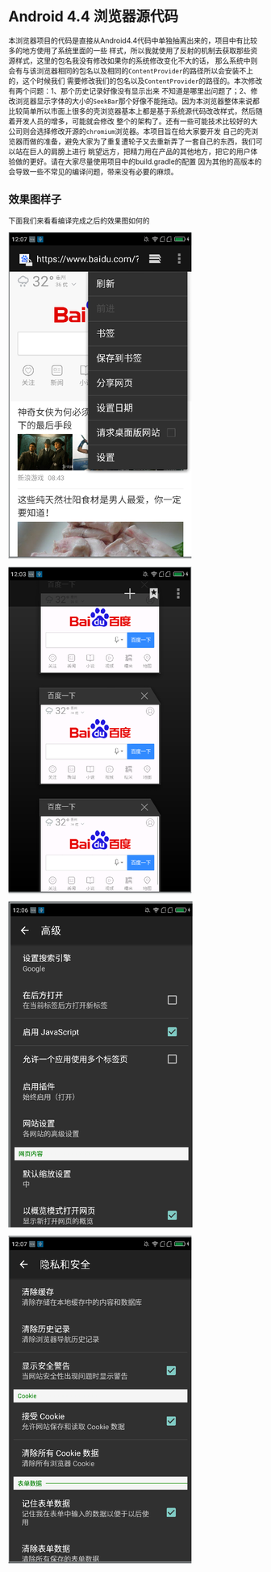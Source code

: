 # Android 4.4 浏览器源代码
本浏览器项目的代码是直接从Android4.4代码中单独抽离出来的，项目中有比较多的地方使用了系统里面的一些
样式，所以我就使用了反射的机制去获取那些资源样式，这里的包名我没有修改如果你的系统修改变化不大的话，
那么系统中则会有与该浏览器相同的包名以及相同的`ContentProvider`的路径所以会安装不上的，这个时候我们
需要修改我们的包名以及`ContentProvider`的路径的。本次修改有两个问题：1、那个历史记录好像没有显示出来
不知道是哪里出问题了；2、修改浏览器显示字体的大小的`SeekBar`那个好像不能拖动。因为本浏览器整体来说都
比较简单所以市面上很多的壳浏览器基本上都是基于系统源代码改改样式，然后随着开发人员的增多，可能就会修改
整个的架构了。还有一些可能技术比较好的大公司则会选择修改开源的`chromium`浏览器。本项目旨在给大家要开发
自己的壳浏览器而做的准备，避免大家为了重复遭轮子又去重新弄了一套自己的东西，我们可以站在巨人的肩膀上进行
眺望远方，把精力用在产品的其他地方，把它的用户体验做的更好。请在大家尽量使用项目中的build.gradle的配置
因为其他的高版本的会导致一些不常见的编译问题，带来没有必要的麻烦。

## 效果图样子

下面我们来看看编译完成之后的效果图如何的

![Example1](gifs/exam_1.png)

![Example2](gifs/exam_2.png)

![Example2](gifs/exam_3.png)

![Example2](gifs/exam_4.png)

